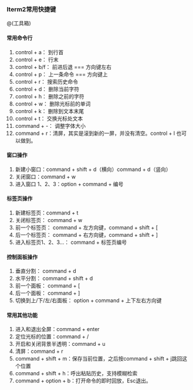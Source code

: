 ### Iterm2常用快捷键
@(工具箱)

#### 常用命令行

1. control + a： 到行首
1. control + e： 行末
1. control + b/f： 前进后退 === 方向键左右
1. control + p： 上一条命令 === 方向键上
1. control + r： 搜索历史命令
1. control + d： 删除当前字符
1. control + h： 删除之前的字符
1. control + w： 删除光标前的单词
1. control + k： 删除到文本末尾
1. control + t： 交换光标处文本
1. command + -： 调整字体大小
1. command + r：清屏，其实是滚到新的一屏，并没有清空。control + l 也可以做到。

#### 窗口操作

1. 新建小窗口：command + shift + d（横向）command + d（竖向）
1. 关闭窗口：command + w
1. 进入窗口 1、2、3：option + command + 编号

#### 标签页操作

1. 新建标签页：command + t
1. 关闭标签页： command + w
1. 前一个标签页： command + 左方向键，command + shift + [
1. 后一个标签页： command + 右方向键，command + shift + ]
1. 进入标签页1、2、3…： command + 标签页编号

#### 控制面板操作

1. 垂直分割： command + d
1. 水平分割： command + shift + d
1. 前一个面板： command + [
1. 后一个面板： command + ]
1. 切换到上/下/左/右面板： option + command + 上下左右方向键

#### 常用其他功能

1. 进入和退出全屏：command + enter
1. 定位光标的位置：command + /
1. 开启和关闭背景半透明：command + u
1. 清屏：command + r
1. command + shift + m：保存当前位置，之后按command + shift + j跳回这个位置
1. command + shift + h：呼出粘贴历史，支持模糊检索
1. command + option + b：打开命令的即时回放，Esc退出。
